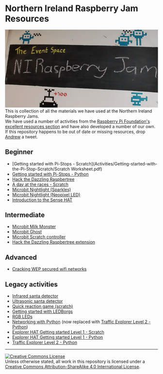 # Northern Ireland Raspberry Jam Resources

![NI Raspberry Jam sign](images/NIJam.jpg)
This is collection of all the materials we have used at the Northern Ireland Raspberry Jams.   
We have used a number of activities from the [Raspberry Pi Foundation's excellent resources section](https://www.raspberrypi.org/resources/) and have also developed a number of our own.   
If this repository happens to be out of date or missing resources, drop [Andrew](https://twitter.com/gbaman1) a tweet.

## Beginner
- [Getting started with Pi-Stops - Scratch](Activities/Getting-started-with-the-Pi-Stop-Scratch/Scratch Worksheet.pdf)
- [Getting started with Pi-Stops - Python](Activities/Getting-started-with-the-Pi-Stop-Python/PiStop-Python.pdf)
- [Hack the Dazzling Raspbertree](Activities/Hack-the-Dazzling-Raspbertree/Tree.pdf)
- [A day at the races - Scratch](Activities/Scratch-A-Day-at-the-Races/Worksheet.pdf)
- [Microbit Nightlight (Sparkles)](Activities/Microbit-Nightlight/worksheet-sparkle.pdf)
- [Microbit Nightlight (Neopixel LED)](Activities/Microbit-Nightlight/worksheet-led.pdf)
- [Introduction to the Sense HAT](Activities/Introduction-to-Sense-HAT/Worksheet.pdf)

## Intermediate  
- [Microbit Milk Monster](Activities/Microbit-milk-monster/worksheet.pdf)
- [Microbit Ghost](Activities/Microbit-Ghost/worksheet.pdf)
- [Microbit Scratch controller](Activities/Microbit-Scratch-Controller/Worksheet.pdf)
- [Hack the Dazzling Raspbertree extension](Activities/Hack-the-Dazzling-Raspbertree/Rainbow.pdf)

## Advanced
- [Cracking WEP secured wifi networks](Activities/Cracking-WEP-secured-WiFi-Using-RPI/worksheet.pdf)


## Legacy activities 
- [Infrared santa detector](https://github.com/NIRaspberryJam/Raspberry-Jam-Resources/blob/master/Worksheets/Make%20an%20infrared%20Santa%20detector.pdf?raw=true)   
- [Ultrasonic santa detector](https://github.com/NIRaspberryJam/Raspberry-Jam-Resources/blob/master/Worksheets/Make%20an%20ultrasonic%20Santa%20detector.pdf?raw=true)   
- [Quick reaction game (scratch)](https://github.com/gbaman/quick-reaction-game/blob/master/README-Scratch.md)
- [Getting started with LEDBorgs](https://github.com/NIRaspberryJam/Raspberry-Jam-Resources/blob/master/Worksheets/LEDBorg.pdf?raw=true)
- [RGB LEDs](https://github.com/NIRaspberryJam/Raspberry-Jam-Resources/blob/master/Worksheets/Adding%20RGB%20LEDs.pdf?raw=true)  
- [Networking with Python](https://github.com/NIRaspberryJam/Raspberry-Jam-Resources/blob/master/Worksheets/Networking%20with%20Python.pdf?raw=true) (now replaced with [Traffic Explorer Level 2 - Python](Sections/Traffic-Explorer-Level2))
- [Explorer HAT Getting started Level 1 - Scratch](Sections/Explorer-HAT-Getting-started-Level1)     
- [Explorer HAT Getting started Level 1 - Python](Sections/Explorer-HAT-Getting-started-Level1)   
- [Traffic Explorer Level 2 - Python](Sections/Traffic-Explorer-Level2)   
  

---
<a rel="license" href="http://creativecommons.org/licenses/by-sa/4.0/"><img alt="Creative Commons License" style="border-width:0" src="https://i.creativecommons.org/l/by-sa/4.0/88x31.png" /></a><br />Unless otherwise stated, all work in this repository is licensed under a <a rel="license" href="http://creativecommons.org/licenses/by-sa/4.0/">Creative Commons Attribution-ShareAlike 4.0 International License</a>.
